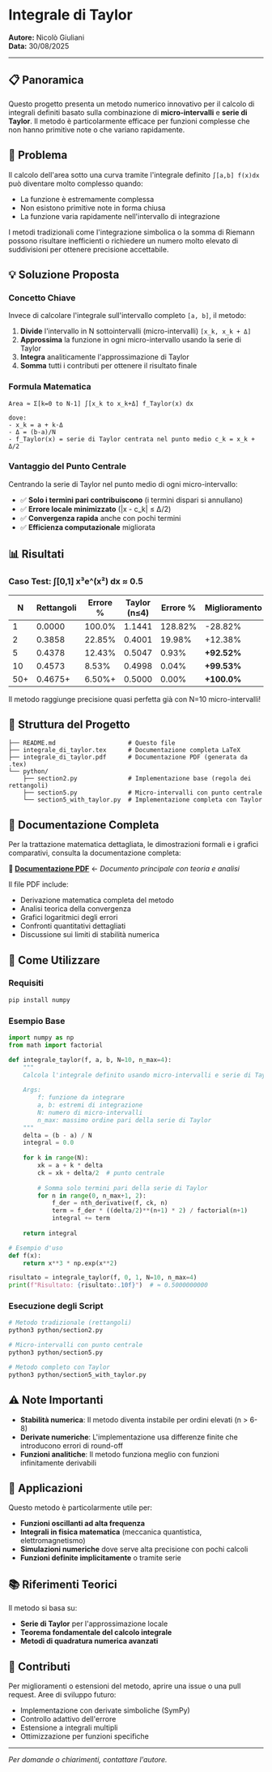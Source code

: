 # Integrale di Taylor

**Autore:** Nicolò Giuliani  
**Data:** 30/08/2025

---

## 📋 Panoramica

Questo progetto presenta un metodo numerico innovativo per il calcolo di integrali definiti basato sulla combinazione di **micro-intervalli** e **serie di Taylor**. Il metodo è particolarmente efficace per funzioni complesse che non hanno primitive note o che variano rapidamente.

## 🎯 Problema

Il calcolo dell'area sotto una curva tramite l'integrale definito `∫[a,b] f(x)dx` può diventare molto complesso quando:

- La funzione è estremamente complessa
- Non esistono primitive note in forma chiusa
- La funzione varia rapidamente nell'intervallo di integrazione

I metodi tradizionali come l'integrazione simbolica o la somma di Riemann possono risultare inefficienti o richiedere un numero molto elevato di suddivisioni per ottenere precisione accettabile.

## 💡 Soluzione Proposta

### Concetto Chiave

Invece di calcolare l'integrale sull'intervallo completo `[a, b]`, il metodo:

1. **Divide** l'intervallo in N sottointervalli (micro-intervalli) `[x_k, x_k + Δ]`
2. **Approssima** la funzione in ogni micro-intervallo usando la serie di Taylor
3. **Integra** analiticamente l'approssimazione di Taylor
4. **Somma** tutti i contributi per ottenere il risultato finale

### Formula Matematica

```
Area ≈ Σ[k=0 to N-1] ∫[x_k to x_k+Δ] f_Taylor(x) dx

dove:
- x_k = a + k·Δ
- Δ = (b-a)/N
- f_Taylor(x) = serie di Taylor centrata nel punto medio c_k = x_k + Δ/2
```

### Vantaggio del Punto Centrale

Centrando la serie di Taylor nel punto medio di ogni micro-intervallo:

- ✅ **Solo i termini pari contribuiscono** (i termini dispari si annullano)
- ✅ **Errore locale minimizzato** (|x - c_k| ≤ Δ/2)
- ✅ **Convergenza rapida** anche con pochi termini
- ✅ **Efficienza computazionale** migliorata

## 📊 Risultati

### Caso Test: ∫[0,1] x³e^(x²) dx ≈ 0.5

| N | Rettangoli | Errore % | Taylor (n≤4) | Errore % | Miglioramento |
|---|------------|----------|--------------|----------|---------------|
| 1 | 0.0000 | 100.0% | 1.1441 | 128.82% | -28.82% |
| 2 | 0.3858 | 22.85% | 0.4001 | 19.98% | +12.38% |
| 5 | 0.4378 | 12.43% | 0.5047 | 0.93% | **+92.52%** |
| 10 | 0.4573 | 8.53% | 0.4998 | 0.04% | **+99.53%** |
| 50+ | 0.4675+ | 6.50%+ | 0.5000 | 0.00% | **+100.0%** |

Il metodo raggiunge precisione quasi perfetta già con N=10 micro-intervalli!

## 📁 Struttura del Progetto

```
├── README.md                    # Questo file
├── integrale_di_taylor.tex      # Documentazione completa LaTeX
├── integrale_di_taylor.pdf      # Documentazione PDF (generata da .tex)
└── python/
    ├── section2.py              # Implementazione base (regola dei rettangoli)
    ├── section5.py              # Micro-intervalli con punto centrale
    └── section5_with_taylor.py  # Implementazione completa con Taylor
```

## 📖 Documentazione Completa

Per la trattazione matematica dettagliata, le dimostrazioni formali e i grafici comparativi, consulta la documentazione completa:

**📄 [Documentazione PDF](./integrale_di_taylor.pdf)** ← *Documento principale con teoria e analisi*

Il file PDF include:
- Derivazione matematica completa del metodo
- Analisi teorica della convergenza
- Grafici logaritmici degli errori
- Confronti quantitativi dettagliati
- Discussione sui limiti di stabilità numerica

## 🚀 Come Utilizzare

### Requisiti
```bash
pip install numpy
```

### Esempio Base
```python
import numpy as np
from math import factorial

def integrale_taylor(f, a, b, N=10, n_max=4):
    """
    Calcola l'integrale definito usando micro-intervalli e serie di Taylor
    
    Args:
        f: funzione da integrare
        a, b: estremi di integrazione
        N: numero di micro-intervalli
        n_max: massimo ordine pari della serie di Taylor
    """
    delta = (b - a) / N
    integral = 0.0
    
    for k in range(N):
        xk = a + k * delta
        ck = xk + delta/2  # punto centrale
        
        # Somma solo termini pari della serie di Taylor
        for n in range(0, n_max+1, 2):
            f_der = nth_derivative(f, ck, n)
            term = f_der * ((delta/2)**(n+1) * 2) / factorial(n+1)
            integral += term
    
    return integral

# Esempio d'uso
def f(x):
    return x**3 * np.exp(x**2)

risultato = integrale_taylor(f, 0, 1, N=10, n_max=4)
print(f"Risultato: {risultato:.10f}")  # ≈ 0.5000000000
```

### Esecuzione degli Script

```bash
# Metodo tradizionale (rettangoli)
python3 python/section2.py

# Micro-intervalli con punto centrale
python3 python/section5.py

# Metodo completo con Taylor
python3 python/section5_with_taylor.py
```

## ⚠️ Note Importanti

- **Stabilità numerica**: Il metodo diventa instabile per ordini elevati (n > 6-8)
- **Derivate numeriche**: L'implementazione usa differenze finite che introducono errori di round-off
- **Funzioni analitiche**: Il metodo funziona meglio con funzioni infinitamente derivabili

## 🔬 Applicazioni

Questo metodo è particolarmente utile per:

- **Funzioni oscillanti ad alta frequenza**
- **Integrali in fisica matematica** (meccanica quantistica, elettromagnetismo)
- **Simulazioni numeriche** dove serve alta precisione con pochi calcoli
- **Funzioni definite implicitamente** o tramite serie

## 📚 Riferimenti Teorici

Il metodo si basa su:
- **Serie di Taylor** per l'approssimazione locale
- **Teorema fondamentale del calcolo integrale**
- **Metodi di quadratura numerica avanzati**

## 🤝 Contributi

Per miglioramenti o estensioni del metodo, aprire una issue o una pull request. Aree di sviluppo futuro:

- Implementazione con derivate simboliche (SymPy)
- Controllo adattivo dell'errore
- Estensione a integrali multipli
- Ottimizzazione per funzioni specifiche

---

*Per domande o chiarimenti, contattare l'autore.*
